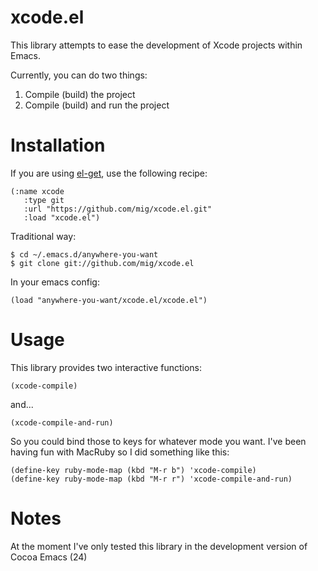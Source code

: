 xcode.el
========

This library attempts to ease the development of Xcode projects within Emacs.

Currently, you can do two things:
  1. Compile (build) the project
  2. Compile (build) and run the project
  
Installation
============

If you are using [el-get](https://github.com/dimitri/el-get), use the following recipe:

    (:name xcode
       :type git
       :url "https://github.com/mig/xcode.el.git"
       :load "xcode.el")

Traditional way:

    $ cd ~/.emacs.d/anywhere-you-want
    $ git clone git://github.com/mig/xcode.el
    
In your emacs config:

    (load "anywhere-you-want/xcode.el/xcode.el")
    
Usage
=====

This library provides two interactive functions:
  
    (xcode-compile)
    
and...

    (xcode-compile-and-run)

So you could bind those to keys for whatever mode you want. I've been having fun with MacRuby so I did something like this:

    (define-key ruby-mode-map (kbd "M-r b") 'xcode-compile)
    (define-key ruby-mode-map (kbd "M-r r") 'xcode-compile-and-run)
    
Notes
=====

At the moment I've only tested this library in the development version of Cocoa Emacs (24)

